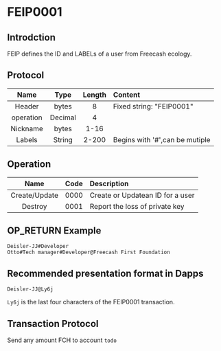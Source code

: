 # FEIP0001

## Introdction
FEIP defines the ID and LABELs of a user from Freecash ecology.

## Protocol
|Name|Type|Length|Content|
|:--:|:--:|:----:|:------|
|Header|bytes|8|Fixed string: "FEIP0001"|
|operation|Decimal|4||
|Nickname|bytes|1-16||
|Labels|String|2-200|Begins with '#',can be mutiple|

## Operation
|Name|Code|Description|
|:--:|:----:|:------|
|Create/Update|0000|Create or Updatean ID for a user|
|Destroy|0001|Report the loss of private key|

## OP_RETURN Example
```
Deisler-JJ#Developer 
Otto#Tech manager#Developer@Freecash First Foundation
```

## Recommended presentation format in Dapps
```
Deisler-JJ@Ly6j
```
`Ly6j` is the last four characters of the FEIP0001 transaction.
## Transaction Protocol
Send any amount FCH to account `todo`
